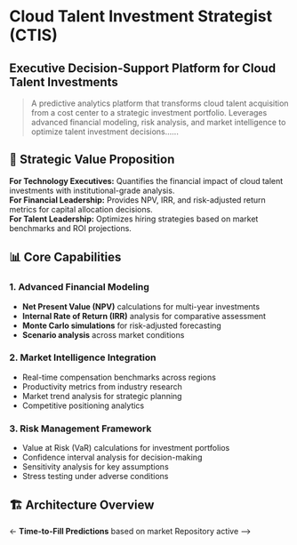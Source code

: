 # Cloud Talent Investment Strategist (CTIS)

## Executive Decision-Support Platform for Cloud Talent Investments

> A predictive analytics platform that transforms cloud talent acquisition from a cost center to a strategic investment portfolio. Leverages advanced financial modeling, risk analysis, and market intelligence to optimize talent investment decisions......

## 🎯 Strategic Value Proposition

**For Technology Executives:** Quantifies the financial impact of cloud talent investments with institutional-grade analysis.  
**For Financial Leadership:** Provides NPV, IRR, and risk-adjusted return metrics for capital allocation decisions.  
**For Talent Leadership:** Optimizes hiring strategies based on market benchmarks and ROI projections.

## 📊 Core Capabilities

### 1. Advanced Financial Modeling
- **Net Present Value (NPV)** calculations for multi-year investments
- **Internal Rate of Return (IRR)** analysis for comparative assessment
- **Monte Carlo simulations** for risk-adjusted forecasting
- **Scenario analysis** across market conditions

### 2. Market Intelligence Integration
- Real-time compensation benchmarks across regions
- Productivity metrics from industry research
- Market trend analysis for strategic planning
- Competitive positioning analytics

### 3. Risk Management Framework
- Value at Risk (VaR) calculations for investment portfolios
- Confidence interval analysis for decision-making
- Sensitivity analysis for key assumptions
- Stress testing under adverse conditions

## 🏗️ Architecture Overview
<- **Time-to-Fill Predictions** based on market Repository active -->
